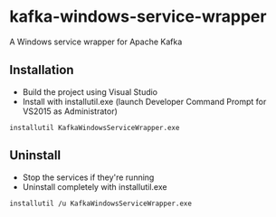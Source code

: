 # kafka-windows-service-wrapper
A Windows service wrapper for Apache Kafka

## Installation

- Build the project using Visual Studio
- Install with installutil.exe (launch Developer Command Prompt for VS2015 as Administrator)

```
installutil KafkaWindowsServiceWrapper.exe
```

## Uninstall

- Stop the services if they're running
- Uninstall completely with installutil.exe

```
installutil /u KafkaWindowsServiceWrapper.exe
```
